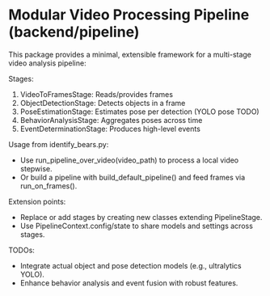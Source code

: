 # Modular Video Processing Pipeline (backend/pipeline)

This package provides a minimal, extensible framework for a multi-stage video analysis pipeline:

Stages:
1) VideoToFramesStage: Reads/provides frames
2) ObjectDetectionStage: Detects objects in a frame
3) PoseEstimationStage: Estimates pose per detection (YOLO pose TODO)
4) BehaviorAnalysisStage: Aggregates poses across time
5) EventDeterminationStage: Produces high-level events

Usage from identify_bears.py:
- Use run_pipeline_over_video(video_path) to process a local video stepwise.
- Or build a pipeline with build_default_pipeline() and feed frames via run_on_frames().

Extension points:
- Replace or add stages by creating new classes extending PipelineStage.
- Use PipelineContext.config/state to share models and settings across stages.

TODOs:
- Integrate actual object and pose detection models (e.g., ultralytics YOLO).
- Enhance behavior analysis and event fusion with robust features.
